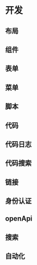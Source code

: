 # 开发

## 布局

## 组件

## 表单

## 菜单

## 脚本

## 代码

## 代码日志

## 代码搜索

## 链接

## 身份认证

## openApi

## 搜索

## 自动化
